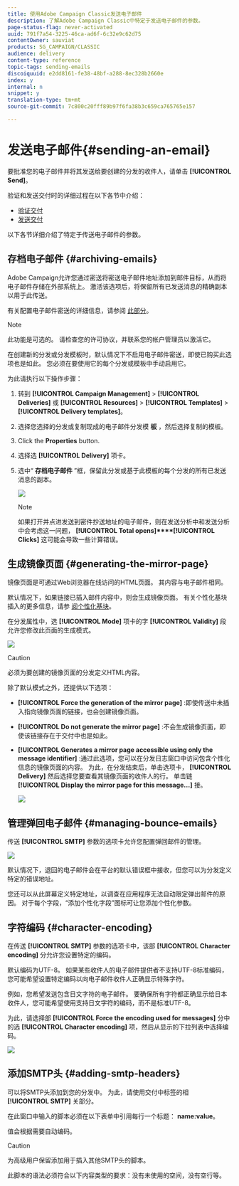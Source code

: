 ```yaml
---
title: 使用Adobe Campaign Classic发送电子邮件
description: 了解Adobe Campaign Classic中特定于发送电子邮件的参数。
page-status-flag: never-activated
uuid: 791f7a54-3225-46ca-ad6f-6c32e9c62d75
contentOwner: sauviat
products: SG_CAMPAIGN/CLASSIC
audience: delivery
content-type: reference
topic-tags: sending-emails
discoiquuid: e2dd8161-fe38-48bf-a288-8ec328b2660e
index: y
internal: n
snippet: y
translation-type: tm+mt
source-git-commit: 7c800c20fff89b97f6fa38b3c659ca765765e157

---
```



# 发送电子邮件{#sending-an-email}

要批准您的电子邮件并将其发送给要创建的分发的收件人，请单击 **[!UICONTROL Send]**。

验证和发送交付时的详细过程在以下各节中介绍：

* [验证交付](../../delivery/using/steps-validating-the-delivery.md)
* [发送交付](../../delivery/using/steps-sending-the-delivery.md)

以下各节详细介绍了特定于传送电子邮件的参数。

## 存档电子邮件 {#archiving-emails}

Adobe Campaign允许您通过密送将密送电子邮件地址添加到邮件目标，从而将电子邮件存储在外部系统上。 激活该选项后，将保留所有已发送消息的精确副本以用于此传送。

有关配置电子邮件密送的详细信息，请参阅 [此部分](../../installation/using/email-archiving.md)。

>[!NOTE]
>
>此功能是可选的。 请检查您的许可协议，并联系您的帐户管理员以激活它。

在创建新的分发或分发模板时，默认情况下不启用电子邮件密送，即使已购买此选项也是如此。 您必须在要使用它的每个分发或模板中手动启用它。

为此请执行以下操作步骤：

1. 转到 **[!UICONTROL Campaign Management]** > **[!UICONTROL Deliveries]** 或 **[!UICONTROL Resources]** > **[!UICONTROL Templates]** > **[!UICONTROL Delivery templates]**。
1. 选择您选择的分发或复制现成的电子邮件分发模 **板** ，然后选择复制的模板。
1. Click the **Properties** button.
1. 选择选 **[!UICONTROL Delivery]** 项卡。
1. 选中“ **存档电子邮件** ”框，保留此分发或基于此模板的每个分发的所有已发送消息的副本。

   ![](assets/s_ncs_user_wizard_archiving.png)

   >[!NOTE]
   >
   >如果打开并点进发送到密件抄送地址的电子邮件，则在发送分析中和发送分析中会考虑这一问题， **[!UICONTROL Total opens]****[!UICONTROL Clicks]** 这可能会导致一些计算错误。

## 生成镜像页面 {#generating-the-mirror-page}

镜像页面是可通过Web浏览器在线访问的HTML页面。 其内容与电子邮件相同。

默认情况下，如果链接已插入邮件内容中，则会生成镜像页面。 有关个性化基块插入的更多信息，请参 [阅个性化基块](../../delivery/using/personalization-blocks.md)。

在分发属性中，选 **[!UICONTROL Mode]** 项卡的字 **[!UICONTROL Validity]** 段允许您修改此页面的生成模式。

![](assets/s_ncs_user_wizard_miror_page_mode.png)

>[!CAUTION]
>
>必须为要创建的镜像页面的分发定义HTML内容。

除了默认模式之外，还提供以下选项：

* **[!UICONTROL Force the generation of the mirror page]** :即使传送中未插入指向镜像页面的链接，也会创建镜像页面。
* **[!UICONTROL Do not generate the mirror page]** :不会生成镜像页面，即使该链接存在于交付中也是如此。
* **[!UICONTROL Generates a mirror page accessible using only the message identifier]** :通过此选项，您可以在分发日志窗口中访问包含个性化信息的镜像页面的内容。 为此，在分发结束后，单击选项卡， **[!UICONTROL Delivery]** 然后选择您要查看其镜像页面的收件人的行。 单击链 **[!UICONTROL Display the mirror page for this message...]** 接。

   ![](assets/s_ncs_user_wizard_miror_page_link.png)

## 管理弹回电子邮件 {#managing-bounce-emails}

传送 **[!UICONTROL SMTP]** 参数的选项卡允许您配置弹回邮件的管理。

![](assets/s_ncs_user_email_del_properties_smtp_tab.png)

默认情况下，退回的电子邮件会在平台的默认错误框中接收，但您可以为分发定义特定的错误地址。

您还可以从此屏幕定义特定地址，以调查在应用程序无法自动限定弹出邮件的原因。 对于每个字段，“添加个性化字段”图标可让您添加个性化参数。

## 字符编码 {#character-encoding}

在传送 **[!UICONTROL SMTP]** 参数的选项卡中，该部 **[!UICONTROL Character encoding]** 分允许您设置特定的编码。

默认编码为UTF-8。 如果某些收件人的电子邮件提供者不支持UTF-8标准编码，您可能希望设置特定编码以向电子邮件收件人正确显示特殊字符。

例如，您希望发送包含日文字符的电子邮件。 要确保所有字符都正确显示给日本收件人，您可能希望使用支持日文字符的编码，而不是标准UTF-8。

为此，请选择部 **[!UICONTROL Force the encoding used for messages]** 分中的选 **[!UICONTROL Character encoding]** 项，然后从显示的下拉列表中选择编码。

![](assets/s_ncs_user_email_del_properties_smtp_tab_encoding.png)

## 添加SMTP头 {#adding-smtp-headers}

可以将SMTP头添加到您的分发中。 为此，请使用交付中标签的相 **[!UICONTROL SMTP]** 关部分。

在此窗口中输入的脚本必须在以下表单中引用每行一个标题： **name:value**。

值会根据需要自动编码。

>[!CAUTION]
>
>为高级用户保留添加用于插入其他SMTP头的脚本。
>
>此脚本的语法必须符合以下内容类型的要求：没有未使用的空间，没有空行等。
